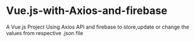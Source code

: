 # Vue.js-with-Axios-and-firebase
A Vue.js Project Using Axios API and firebase to store,update or change the values from respective .json file 

